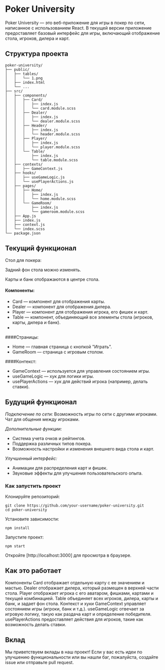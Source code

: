 # Poker University
Poker University — это веб-приложение для игры в покер по сети, написанное с использованием React. В текущей версии приложение предоставляет базовый интерфейс для игры, включающий отображение стола, игроков, дилера и карт.

## Структура проекта

```
poker-university/
├── public/
│   ├── tables/
│   │   └── 1.png
│   ├── index.html
│   └── ...
├── src/
│   ├── components/
│   │   ├── Card/
│   │   │   ├── index.js
│   │   │   └── card.module.scss
│   │   ├── Dealer/
│   │   │   ├── index.js
│   │   │   └── dealer.module.scss
│   │   ├── Header/
│   │   │   ├── index.js
│   │   │   └── header.module.scss
│   │   ├── Player/
│   │   │   ├── index.js
│   │   │   └── player.module.scss
│   │   └── Table/
│   │       ├── index.js
│   │       └── table.module.scss
│   ├── contexts/
│   │   ├── GameContext.js
│   ├── hooks/
│   │   ├── useGameLogic.js
│   │   └── usePlayerActions.js
│   ├── pages/
│   │   ├── Home/
│   │   │   ├── index.js
│   │   │   └── home.module.scss
│   │   └── GameRoom/
│   │       ├── index.js
│   │       └── gameroom.module.scss
│   ├── App.js
│   ├── index.js
│   ├── context.js
│   └── index.scss
└── package.json
```

## Текущий функционал
Стол для покера:

Задний фон стола можно изменять.
<!-- Игроки расположены вокруг стола в зависимости от их количества. -->
Карты и банк отображаются в центре стола.
<!-- Дилер всегда отображается сверху стола. -->
#### Компоненты:
- Card — компонент для отображения карты.
- Dealer — компонент для отображения дилера.
- Player — компонент для отображения игрока, его фишек и карт.
- Table — компонент, объединяющий все элементы стола (игроков, карты, дилера и банк).
- 
####Страницы:
- Home — главная страница с кнопкой "Играть".
- GameRoom — страница с игровым столом.

####Контекст:
* GameContext — используется для управления состоянием игры.
* useGameLogic — хук для логики игры.
* usePlayerActions — хук для действий игрока (например, делать ставки).


## Будущий функционал
*Подключение по сети:*
Возможность игры по сети с другими игроками.
Чат для общения между игроками.

*Дополнительные функции:*
- Система учета очков и рейтингов.
- Поддержка различных типов покера.
- Возможность настройки и изменения внешнего вида стола и карт.

*Улучшенный интерфейс:*
- Анимации для распределения карт и фишек.
- Звуковые эффекты для улучшения пользовательского опыта.

### Как запустить проект

Клонируйте репозиторий:
```
git clone https://github.com/your-username/poker-university.git
cd poker-university
```

Установите зависимости:
```
npm install
```

Запустите проект:
```
npm start
```
Откройте [http://localhost:3000] для просмотра в браузере.

## Как это работает
Компоненты
Card отображает отдельную карту с ее значением и мастью.
Dealer отображает дилера, который размещен в верхней части стола.
Player отображает игрока с его аватаром, фишками, картами и текущей комбинацией.
Table объединяет всех игроков, дилера, карты и банк, и задает фон стола.
Контекст и хуки
GameContext управляет состоянием игры (игроки, банк и т.д.).
useGameLogic отвечает за игровую логику, такую как раздача карт и определение победителя.
usePlayerActions предоставляет действия для игроков, такие как возможность делать ставки.

## Вклад
Мы приветствуем вклады в наш проект! Если у вас есть идеи по улучшению функциональности или вы нашли баг, пожалуйста, создайте issue или отправьте pull request.
